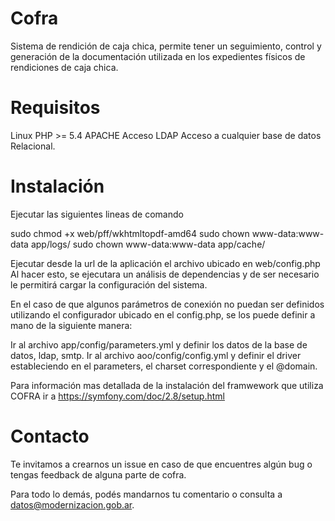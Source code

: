 # Cofra

Sistema de rendición de caja chica, permite tener un seguimiento, control y generación de la documentación utilizada en los expedientes físicos de rendiciones de caja chica.

# Requisitos

Linux
PHP >= 5.4
APACHE
Acceso LDAP
Acceso a cualquier base de datos Relacional.

# Instalación

Ejecutar las siguientes lineas de comando

sudo chmod +x web/pff/wkhtmltopdf-amd64
sudo chown www-data:www-data app/logs/
sudo chown www-data:www-data app/cache/

Ejecutar desde la url de la aplicación el archivo ubicado en web/config.php
Al hacer esto, se ejecutara un análisis de dependencias y de ser necesario le permitirá cargar la configuración del sistema.

En el caso de que algunos parámetros de conexión no puedan ser definidos utilizando el configurador ubicado en el config.php, se los puede definir a mano de la siguiente manera:

Ir al archivo app/config/parameters.yml y definir los datos de la base de datos, ldap, smtp.
Ir al archivo aoo/config/config.yml y definir el driver estableciendo en el parameters, el charset correspondiente y el @domain.

Para información mas detallada de la instalación del framwework que utiliza COFRA ir a https://symfony.com/doc/2.8/setup.html

# Contacto

Te invitamos a crearnos un issue en caso de que encuentres algún bug o tengas feedback de alguna parte de cofra.

Para todo lo demás, podés mandarnos tu comentario o consulta a datos@modernizacion.gob.ar.